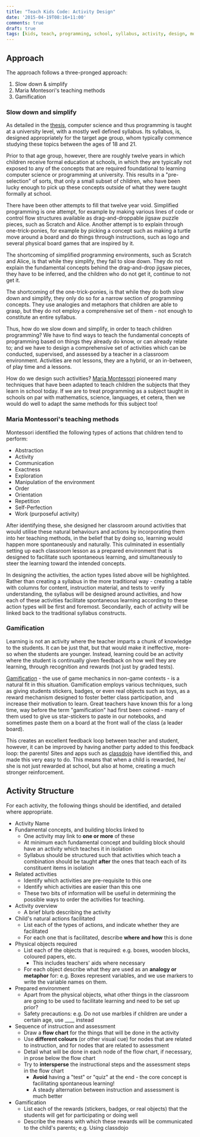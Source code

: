 ```yaml
---
title: "Teach Kids Code: Activity Design"
date: '2015-04-19T08:16+11:00'
comments: true
draft: true
tags: [kids, teach, programming, school, syllabus, activity, design, montessori]
---
```


## Approach

The approach follows a three-pronged approach:

1. Slow down & simplify
2. Maria Montesori's teaching methods
3. Gamification

### Slow down and simplify

As detailed in the [thesis](../thesis/),
computer science and thus programming is taught at a university level,
with a mostly well defined syllabus.
Its syllabus, is, designed appropriately for the target age group,
whom typically commence studying these topics between the ages of 18 and 21.

Prior to that age group, however,
there are roughly twelve years in which children receive formal education at schools,
in which they are typically not exposed to any of the concepts
that are required foundational to learning computer science or programming at university.
This results in a "pre-selection" of sorts,
that only a small subset of children,
who have been lucky enough to pick up these concepts
outside of what they were taught formally at school.

There have been other attempts to fill that twelve year void.
Simplified programming is one attempt,
for example by making various lines of code or control flow structures
available as drag-and-droppable jigsaw puzzle pieces,
such as Scratch and Alice.
Another attempt is to explain through one-trick-ponies,
for example by picking a concept such as making a turtle
move around a board and do things through instructions,
such as logo and several physical board games that are inspired by it.

The shortcoming of simplified programming environments,
such as Scratch and Alice,
is that while they simplify, they fail to slow down.
They do not explain the fundamental concepts behind the drag-and-drop jigsaw pieces,
they have to be inferred, and the children who do not get it, continue to not get it.

The shortcoming of the one-trick-ponies,
is that while they do both slow down and simplify,
they only do so for a narrow section of programming concepts.
They use analogies and metaphors that children are able to grasp,
but they do not employ a comprehensive set of them -
not enough to constitute an entire syllabus.

Thus, how do we slow down and simplify,
in order to teach children programming?
We have to find ways to teach the fundamental concepts of programming
based on things they already do know, or can already relate to;
and we have to design a comprehensive set of activities
which can be conducted, supervised, and assessed
by a teacher in a classroom environment.
Activities are not lessons,
they are a hybrid, or an in-between,
of play time and a lessons.

How do we design such activities?
[Maria Montessori](http://en.wikipedia.org/wiki/Maria_Montessori)
pioneered many techniques that have been adapted to teach children
the subjects that they learn in school today.
If we are to treat programming as a subject taught in schools
on par with mathematics, science, languages, et cetera,
then we would do well to adapt the same methods for this subject too!

### Maria Montessori's teaching methods

Montessori identified the following types of actions that
children tend to perform:

* Abstraction
* Activity
* Communication
* Exactness
* Exploration
* Manipulation of the environment
* Order
* Orientation
* Repetition
* Self-Perfection
* Work (purposeful activity)

After identifying these, she designed her classroom around activities
that would utilise these natural behaviours and actions
by incorporating them into her teaching methods,
in the belief that by doing so,
learning would happen more spontaneously and naturally.
This culminated in essentially setting up each classroom lesson as a
prepared environment that is designed to facilitate such spontaneous learning,
and simultaneously to steer the learning toward the intended concepts.

In designing the activities, the action types listed above will be highlighted.
Rather than creating a syllabus in the more traditional way -
creating a table with columns for content, instruction material, and tests to verify understanding,
the syllabus will be designed around activities,
and how each of these activities facilitate spontaneous learning according
to these action types will be first and foremost.
Secondarily, each of activity will be linked back to the traditional syllabus constructs.

### Gamification

Learning is not an activity where the teacher imparts a chunk of knowledge
to the students.
It can be just that, but that would make it ineffective,
more-so when the students are younger.
Instead, learning could be an activity where the student is continually
given feedback on how well they are learning,
through recognition and rewards (not just by graded tests).

[Gamification](http://en.wikipedia.org/wiki/Gamification) -
the use of game mechanics in non-game contexts -
is a natural fit in this situation.
Gamification employs various techniques,
such as giving students stickers, badges, or even real objects such as toys,
as a reward mechanism designed to foster better class participation,
and increase their motivation to learn.
Great teachers have known this for a long time,
way before the term "gamification" had first been coined -
many of them used to give us star-stickers to paste in our notebooks,
and sometimes paste them on a board at the front wall of the class (a leader board).

This creates an excellent feedback loop between teacher and student,
however, it can be improved by having another party added to this feedback loop:
the parents!
Sites and apps such as [classdojo](http://classdojo.com/)
have identified this, and made this very easy to do.
This means that when a child is rewarded,
he/ she is not just rewarded at school, but also at home,
creating a much stronger reinforcement.

## Activity Structure

For each activity, the following things should be identified,
and detailed where appropriate.

- Activity Name
- Fundamental concepts, and building blocks linked to
  - One activity may link to **one or more** of these
  - At minimum each fundamental concept and building block should have
    an activity which teaches it in isolation
  - Syllabus should be structured such that activities which teach a combination
    should be taught **after** the ones that teach each of its constituent items in isolation
- Related activities
  - Identify which activities are pre-requisite to this one
  - Identify which activities are easier than this one
  - These two bits of information will be useful in determining the possible ways
    to order the activities for teaching.
- Activity overview
  - A brief blurb describing the activity
- Child's natural actions facilitated
  - List each of the types of actions, and indicate whether they are facilitated
  - For each one that is facilitated, describe **where and how** this is done
- Physical objects required
  - List each of the objects that is required: e.g. boxes, wooden blocks, coloured papers, etc.
    - This includes teachers' aids where necessary
  - For each object describe what they are used as an **analogy or metaphor** for:
    e.g. Boxes represent variables, and we use markers to write the variable names on them.
- Prepared environment
  - Apart from the physical objects, what other things in the classroom
    are going to be used to facilitate learning and need to be set up prior?
  - Safety precautions:
    e.g. Do not use marbles if children are under a certain age, use ____ instead
- Sequence of instruction and assessment
  - Draw a **flow chart** for the things that will be done in the activity
  - Use **different colours** (or other visual cue) for
    nodes that are related to instruction,
    and for nodes that are related to assessment
  - Detail what will be done in each node of the flow chart, if necessary,
    in prose below the flow chart
  - Try to **intersperse** the instructional steps and the assessment steps in the flow chart
    - **Avoid** having a "test" or "quiz" at the end - the core concept is facilitating spontaneous learning!
    - A steady alternation between instruction and assessment is much better
- Gamification
  - List each of the rewards (stickers, badges, or real objects)
    that the students will get for participating or doing well
  - Describe the means with which these rewards
    will be communicated to the child's parents; e.g. Using classdojo
